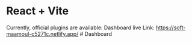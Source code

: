 # React + Vite


Currently,  official plugins are available:
Dashboard live Link: https://soft-maamoul-c5271c.netlify.app/
#   D a s h b o a r d 
 
 
